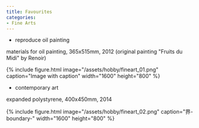 ```yaml
---
title: Favourites
categories:
- Fine Arts
---
```


<!-- more -->

* reproduce oil painting

materials for oil painting, 365x515mm, 2012 (original painting "Fruits du Midi" by Renoir)

{% include figure.html image="/assets/hobby/fineart_01.png" caption="Image with caption" width="1600" height="800"  %}


* contemporary art

expanded polystyrene, 400x450mm, 2014

{% include figure.html image="/assets/hobby/fineart_02.png" caption="界-boundary-"  width="1600" height="800"  %}



